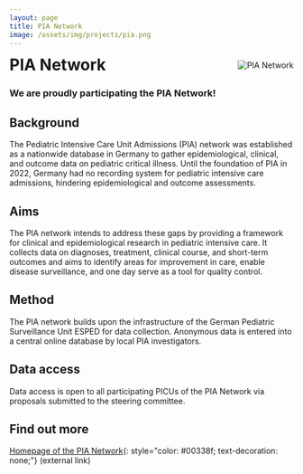 ```yaml
---
layout: page
title: PIA Network
image: /assets/img/projects/pia.png
---
```


<style>

/* Container for header and image */
.header-container {
  display: flex;
  justify-content: space-between;
  align-items: center;
  margin-bottom: 20px;
}

/* Style for the corner image */
.corner-image {
  max-width: 200px;
  max-height: 150px;
  object-fit: contain;
}

/* Override default header margins */
.header-container h1 {
  margin: 0;
}

/* Hide the default page title - we'll add our own in the flex container */
.page-title {
  display: none;
}
</style>

<!-- Custom header with image aligned to title -->
<div class="header-container">
  <h1>PIA Network</h1>
  <img src="{{ '/assets/img/projects/pia.png' | relative_url }}" alt="PIA Network" class="corner-image">
</div>


### We are proudly participating the PIA Network!

## Background
The Pediatric Intensive Care Unit Admissions (PIA) network was established as a nationwide database in Germany to gather epidemiological, clinical, and outcome data on pediatric critical illness. Until the foundation of PIA in 2022, Germany had no recording system for pediatric intensive care admissions, hindering epidemiological and outcome assessments. 

## Aims
The PIA network intends to address these gaps by providing a framework for clinical and epidemiological research in pediatric intensive care. It collects data on diagnoses, treatment, clinical course, and short-term outcomes and aims to identify areas for improvement in care, enable disease surveillance, and one day serve as a tool for quality control. 

## Method 
The PIA network builds upon the infrastructure of the German Pediatric Surveillance Unit ESPED for data collection. Anonymous data is entered into a central online database by local PIA investigators. 

## Data access
Data access is open to all participating PICUs of the PIA Network via proposals submitted to the steering committee. 

## Find out more
[Homepage of the PIA Network](https://www.unimedizin-mainz.de/pia/home/home.html){: style="color: #00338f; text-decoration: none;"} (external link)
